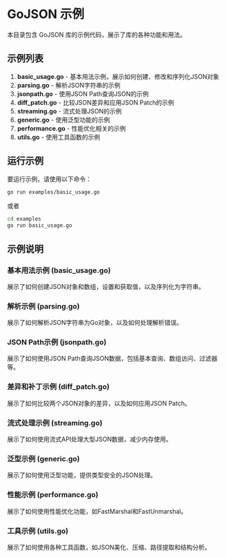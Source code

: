 # GoJSON 示例

本目录包含 GoJSON 库的示例代码，展示了库的各种功能和用法。

## 示例列表

1. **basic_usage.go** - 基本用法示例，展示如何创建、修改和序列化JSON对象
2. **parsing.go** - 解析JSON字符串的示例
3. **jsonpath.go** - 使用JSON Path查询JSON的示例
4. **diff_patch.go** - 比较JSON差异和应用JSON Patch的示例
5. **streaming.go** - 流式处理JSON的示例
6. **generic.go** - 使用泛型功能的示例
7. **performance.go** - 性能优化相关的示例
8. **utils.go** - 使用工具函数的示例

## 运行示例

要运行示例，请使用以下命令：

```bash
go run examples/basic_usage.go
```

或者

```bash
cd examples
go run basic_usage.go
```

## 示例说明

### 基本用法示例 (basic_usage.go)

展示了如何创建JSON对象和数组，设置和获取值，以及序列化为字符串。

### 解析示例 (parsing.go)

展示了如何解析JSON字符串为Go对象，以及如何处理解析错误。

### JSON Path示例 (jsonpath.go)

展示了如何使用JSON Path查询JSON数据，包括基本查询、数组访问、过滤器等。

### 差异和补丁示例 (diff_patch.go)

展示了如何比较两个JSON对象的差异，以及如何应用JSON Patch。

### 流式处理示例 (streaming.go)

展示了如何使用流式API处理大型JSON数据，减少内存使用。

### 泛型示例 (generic.go)

展示了如何使用泛型功能，提供类型安全的JSON处理。

### 性能示例 (performance.go)

展示了如何使用性能优化功能，如FastMarshal和FastUnmarshal。

### 工具示例 (utils.go)

展示了如何使用各种工具函数，如JSON美化、压缩、路径提取和结构分析。
